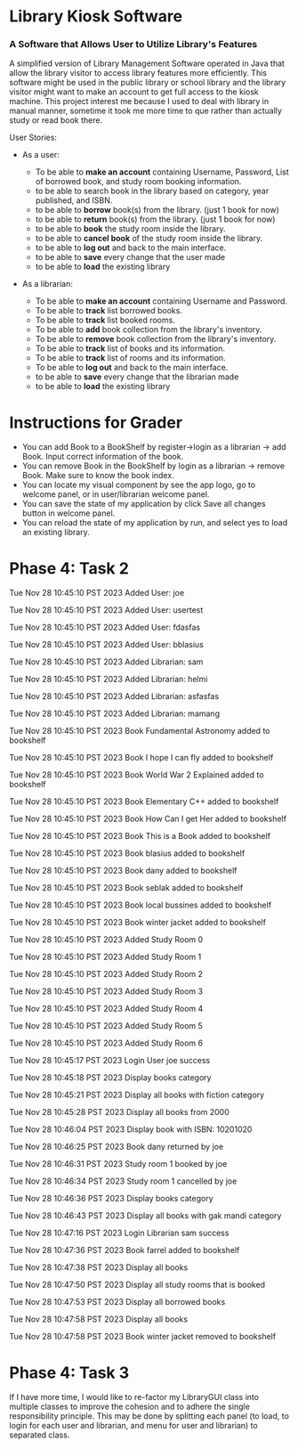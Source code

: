 # Library Kiosk Software

### A Software that Allows User to Utilize Library's Features

A simplified version of Library Management Software operated in Java that allow the library visitor to access 
library features more efficiently. This software might be used in the public library or school library and the library
visitor might want to make an account to get full access to the kiosk machine. This project interest me because
I used to deal with library in manual manner, sometime it took me more time to que rather than actually study or
read book there.

User Stories:
- As a user:
    - To be able to **make an account** containing Username, Password, List of borrowed book, and study room booking 
  information.
    - to be able to search book in the library based on category, year published, and ISBN.
    - to be able to **borrow** book(s) from the library. (just 1 book for now)
    - to be able to **return** book(s) from the library. (just 1 book for now)
    - to be able to **book** the study room inside the library.
    - to be able to **cancel book** of the study room inside the library.
    - to be able to **log out** and back to the main interface.
    - to be able to **save** every change that the user made
    - to be able to **load** the existing library
  
- As a librarian:
    - To be able to **make an account** containing Username and Password.
    - To be able to **track** list borrowed books.
    - To be able to **track** list booked rooms.
    - To be able to **add** book collection from the library's inventory.
    - To be able to **remove** book collection from the library's inventory.
    - To be able to **track** list of books and its information.
    - To be able to **track** list of rooms and its information.
    - To be able to **log out** and back to the main interface. 
    - to be able to **save** every change that the librarian made
    - to be able to **load** the existing library

# Instructions for Grader

- You can add Book to a BookShelf by register->login as a librarian -> add Book. Input correct information of the book.
- You can remove Book in the BookShelf by login as a librarian -> remove Book. Make sure to know the book index.
- You can locate my visual component by see the app logo, go to welcome panel, or in user/librarian welcome panel.
- You can save the state of my application by click Save all changes button in welcome panel.
- You can reload the state of my application by run, and select yes to load an existing library.

# Phase 4: Task 2
Tue Nov 28 10:45:10 PST 2023
Added User: joe

Tue Nov 28 10:45:10 PST 2023
Added User: usertest

Tue Nov 28 10:45:10 PST 2023
Added User: fdasfas

Tue Nov 28 10:45:10 PST 2023
Added User: bblasius

Tue Nov 28 10:45:10 PST 2023
Added Librarian: sam

Tue Nov 28 10:45:10 PST 2023
Added Librarian: helmi

Tue Nov 28 10:45:10 PST 2023
Added Librarian: asfasfas

Tue Nov 28 10:45:10 PST 2023
Added Librarian: mamang

Tue Nov 28 10:45:10 PST 2023
Book Fundamental Astronomy added to bookshelf

Tue Nov 28 10:45:10 PST 2023
Book I hope I can fly added to bookshelf

Tue Nov 28 10:45:10 PST 2023
Book World War 2 Explained added to bookshelf

Tue Nov 28 10:45:10 PST 2023
Book Elementary C++ added to bookshelf

Tue Nov 28 10:45:10 PST 2023
Book How Can I get Her added to bookshelf

Tue Nov 28 10:45:10 PST 2023
Book This is a Book added to bookshelf

Tue Nov 28 10:45:10 PST 2023
Book blasius added to bookshelf

Tue Nov 28 10:45:10 PST 2023
Book dany added to bookshelf

Tue Nov 28 10:45:10 PST 2023
Book seblak added to bookshelf

Tue Nov 28 10:45:10 PST 2023
Book local bussines added to bookshelf

Tue Nov 28 10:45:10 PST 2023
Book winter jacket added to bookshelf

Tue Nov 28 10:45:10 PST 2023
Added Study Room 0

Tue Nov 28 10:45:10 PST 2023
Added Study Room 1

Tue Nov 28 10:45:10 PST 2023
Added Study Room 2

Tue Nov 28 10:45:10 PST 2023
Added Study Room 3

Tue Nov 28 10:45:10 PST 2023
Added Study Room 4

Tue Nov 28 10:45:10 PST 2023
Added Study Room 5

Tue Nov 28 10:45:10 PST 2023
Added Study Room 6

Tue Nov 28 10:45:17 PST 2023
Login User joe success

Tue Nov 28 10:45:18 PST 2023
Display books category

Tue Nov 28 10:45:21 PST 2023
Display all books with fiction category

Tue Nov 28 10:45:28 PST 2023
Display all books from 2000

Tue Nov 28 10:46:04 PST 2023
Display book with ISBN: 10201020

Tue Nov 28 10:46:25 PST 2023
Book dany returned by joe

Tue Nov 28 10:46:31 PST 2023
Study room 1 booked by joe

Tue Nov 28 10:46:34 PST 2023
Study room 1 cancelled by joe

Tue Nov 28 10:46:36 PST 2023
Display books category

Tue Nov 28 10:46:43 PST 2023
Display all books with gak mandi category

Tue Nov 28 10:47:16 PST 2023
Login Librarian sam success

Tue Nov 28 10:47:36 PST 2023
Book farrel added to bookshelf

Tue Nov 28 10:47:38 PST 2023
Display all books

Tue Nov 28 10:47:50 PST 2023
Display all study rooms that is booked

Tue Nov 28 10:47:53 PST 2023
Display all borrowed books

Tue Nov 28 10:47:58 PST 2023
Display all books

Tue Nov 28 10:47:58 PST 2023
Book winter jacket removed to bookshelf

# Phase 4: Task 3

If I have more time, I would like to re-factor my LibraryGUI class into multiple classes to improve the cohesion and
to adhere the single responsibility principle. This may be done by splitting each panel (to load, to login for each 
user and librarian, and menu for user and librarian) to separated class.


